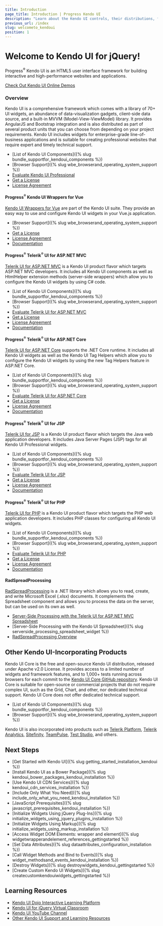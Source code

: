 ```yaml
---
title: Introduction
page_title: Introduction | Progress Kendo UI
description: "Learn about the Kendo UI controls, their distributions, frameworks, tools, and utilities."
previous_url: /index
slug: welcometo_kendoui
position: 1
---
```


# Welcome to Kendo UI for jQuery!

Progress<sup>®</sup> Kendo UI is an HTML5 user interface framework for building interactive and high-performance websites and applications.

[Check Out Kendo UI Online Demos](http://demos.telerik.com/kendo-ui/)

### Overview

Kendo UI is a comprehensive framework which comes with a library of 70+ UI widgets, an abundance of data-visualization gadgets, client-side data source, and a built-in MVVM (Model-View-ViewModel) library. It provides AngularJS and Bootstrap integration and is also distributed as part of several product units that you can choose from depending on your project requirements. Kendo UI includes widgets for enterprise-grade line-of-business applications and is suitable for creating professional websites that require expert and timely technical support.

* [List of Kendo UI Components]({% slug bundle_supportfor_kendoui_components %})
* [Browser Support]({% slug wbe_browserand_operating_system_support %})
* [Evaluate Kendo UI Professional](http://www.telerik.com/download/kendo-ui)
* [Get a License](http://www.telerik.com/purchase/kendo-ui)
* [License Agreement](http://www.telerik.com/purchase/license-agreement/kendo-ui)

#### Progress<sup>®</sup> Kendo UI Wrappers for Vue

[Kendo UI Wrappers for Vue](http://docs.telerik.com/kendo-ui-wrappers-vue/introduction) are part of the Kendo UI suite. They provide an easy way to use and configure Kendo UI widgets in your Vue.js application.

* [Browser Support]({% slug wbe_browserand_operating_system_support %})
* [Get a License](http://www.telerik.com/purchase/kendo-ui)
* [License Agreement](http://www.telerik.com/purchase/license-agreement/kendo-ui)
* [Documentation](http://docs.telerik.com/kendo-ui-wrappers-vue/introduction)

#### Progress<sup>®</sup> Telerik<sup>®</sup> UI for ASP.NET MVC

[Telerik UI for ASP.NET MVC](http://docs.telerik.com/aspnet-mvc/introduction) is a Kendo UI product flavor which targets ASP.NET MVC developers. It includes all Kendo UI components as well as HtmlHelper extension methods (server-side wrappers) which allow you to configure the Kendo UI widgets by using C# code.

* [List of Kendo UI Components]({% slug bundle_supportfor_kendoui_components %})
* [Browser Support]({% slug wbe_browserand_operating_system_support %})
* [Evaluate Telerik UI for ASP.NET MVC](https://www.telerik.com/download-trial-file/v2/ui-for-asp.net-mvc)
* [Get a License](http://www.telerik.com/purchase/aspnet-mvc)
* [License Agreement](http://www.telerik.com/purchase/license-agreement/aspnet-mvc)
* [Documentation](http://docs.telerik.com/aspnet-mvc/introduction)

#### Progress<sup>®</sup> Telerik<sup>®</sup> UI for ASP.NET Core

[Telerik UI for ASP.NET Core](http://docs.telerik.com/aspnet-core/introduction) supports the .NET Core runtime. It includes all Kendo UI widgets as well as the Kendo UI Tag Helpers which allow you to configure the Kendo UI widgets by using the new Tag Helpers feature in ASP.NET Core.

* [List of Kendo UI Components]({% slug bundle_supportfor_kendoui_components %})
* [Browser Support]({% slug wbe_browserand_operating_system_support %})
* [Evaluate Telerik UI for ASP.NET Core](https://www.telerik.com/download-trial-file/v2/ui-for-asp.net-mvc)
* [Get a License](http://www.telerik.com/purchase/aspnet-mvc)
* [License Agreement](http://www.telerik.com/purchase/license-agreement/aspnet-mvc)
* [Documentation](http://docs.telerik.com/aspnet-core/introduction)

#### Progress<sup>®</sup> Telerik<sup>®</sup> UI for JSP

[Telerik UI for JSP](/jsp/introduction) is a Kendo UI product flavor which targets the Java web application developers. It includes Java Server Pages (JSP) tags for all Kendo UI Professional widgets.

* [List of Kendo UI Components]({% slug bundle_supportfor_kendoui_components %})
* [Browser Support]({% slug wbe_browserand_operating_system_support %})
* [Evaluate Telerik UI for JSP](http://www.telerik.com/download/jsp-ui)
* [Get a License](http://www.telerik.com/purchase/jsp-ui)
* [License Agreement](http://www.telerik.com/purchase/license-agreement/jsp-ui)
* [Documentation](/jsp/introduction)

#### Progress<sup>®</sup> Telerik<sup>®</sup> UI for PHP

[Telerik UI for PHP](/php/introduction) is a Kendo UI product flavor which targets the PHP web application developers. It includes PHP classes for configuring all Kendo UI widgets.

* [List of Kendo UI Components]({% slug bundle_supportfor_kendoui_components %})
* [Browser Support]({% slug wbe_browserand_operating_system_support %})
* [Evaluate Telerik UI for PHP](http://www.telerik.com/download/php-ui)
* [Get a License](http://www.telerik.com/purchase/php-ui)
* [License Agreement](http://www.telerik.com/purchase/license-agreement/php-ui)
* [Documentation](/php/introduction)

#### RadSpreadProcessing

[RadSpreadProcessing](http://www.telerik.com/products/wpf/spreadsheet-processing.aspx) is a .NET library which allows you to read, create, and write Microsoft Excel (.xlsx) documents. It complements the Spreadsheet component and allows you to process the data on the server, but can be used on its own as well.

* [Server-Side Processing with the Telerik UI for ASP.NET MVC Spreadsheet](http://docs.telerik.com/aspnet-mvc/helpers/spreadsheet/spreadsheet-processing)
* [Server-Side Processing with the Kendo UI Spreadsheet]({% slug serverside_processing_spreadsheet_widget %})
* [RadSpreadProcessing Overview](http://docs.telerik.com/devtools/wpf/controls/radspreadprocessing/overview)

## Other Kendo UI-Incorporating Products

Kendo UI Core is the free and open-source Kendo UI distribution, released under Apache v2.0 License. It provides access to a limited number of widgets and framework features, and to 1,000+ tests running across browsers for each commit to the [Kendo UI Core GitHub repository](https://github.com/telerik/kendo-ui-core). Kendo UI Core is suitable for open-source or commercial projects that do not require complex UI, such as the Grid, Chart, and other, nor dedicated technical support. Kendo UI Core does not offer dedicated technical support.

* [List of Kendo UI Components]({% slug bundle_supportfor_kendoui_components %})
* [Browser Support]({% slug wbe_browserand_operating_system_support %})

Kendo UI is also incorporated into products such as [Telerik Platform](http://www.telerik.com/platform#overview), [Telerik Analytics](http://www.telerik.com/analytics), [Sitefinity](http://www.sitefinity.com/), [TeamPulse](http://www.telerik.com/teampulse), [Test Studio](http://www.telerik.com/teststudio), and others.

## Next Steps

* [Get Started with Kendo UI]({% slug getting_started_installation_kendoui %})
* [Install Kendo UI as a Bower Package]({% slug kendoui_bower_packages_kendoui_installation %})
* [Use Kendo UI CDN Services]({% slug kendoui_cdn_services_installation %})
* [Include Only What You Need]({% slug include_only_what_you_need_kendoui_installation %})
* [JavaScript Prerequisites]({% slug javascript_prerequisites_kendoui_installation %})
* [Initialize Widgets Using jQuery Plug-Ins]({% slug initialize_widgets_using_jquery_plugins_installation %})
* [Initialize Widgets Using Markup]({% slug initialize_widgets_using_markup_installation %})
* [Access Widget DOM Elements: wrapper and element]({% slug widgetwrapperandelement_references_gettingstarted %})
* [Set Data Attributes]({% slug dataattributes_configuration_installation %})
* [Call Widget Methods and Bind to Events]({% slug widget_methodsand_events_kendoui_installation %})
* [Destroy Widgets]({% slug destroywidgets_kendoui_gettingstarted %})
* [Create Custom Kendo UI Widgets]({% slug createcustomkendouiwidgets_gettingstarted %})

## Learning Resources

* [Kendo UI Dojo Interactive Learning Platform](http://dojo.telerik.com/)
* [Kendo UI for jQuery Virtual Classroom](https://progress.exceedlms.com/student/path/366724-kendo-ui-jquery)
* [Kendo UI YouTube Channel](https://www.youtube.com/user/kendouiTV)
* [Other Kendo UI Support and Learning Resources](http://www.telerik.com/support/kendo-ui)
